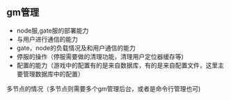 ## gm管理

- node服,gate服的部署能力
- 与用户进行通信的能力
- gate，node的负载情况及和用户通信的能力
- 停服的操作（停服需要做的清理功能，清理用户定位器缓存等)
- 配置的能力（游戏中的配置有的是来自数据库，有的是来自配置文件，这里主要管理数据库中的配置）


多节点的情况（多节点则需要多个gm管理后台，或者是命令行管理也可)


